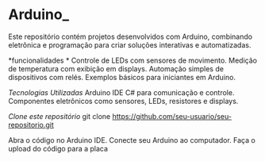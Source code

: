 # Arduino_
Este repositório contém projetos desenvolvidos com Arduino, combinando eletrônica e programação para criar soluções interativas e automatizadas.

*funcionalidades *
Controle de LEDs com sensores de movimento.
Medição de temperatura com exibição em displays.
Automação simples de dispositivos com relés.
Exemplos básicos para iniciantes em Arduino.

*Tecnologias Utilizadas*
Arduino IDE
C# para comunicação e controle.
Componentes eletrônicos como sensores, LEDs, resistores e displays.

*Clone este repositório*
git clone https://github.com/seu-usuario/seu-repositorio.git 

Abra o código no Arduino IDE.
Conecte seu Arduino ao computador.
Faça o upload do código para a placa

